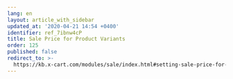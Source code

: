 ```yaml
---
lang: en
layout: article_with_sidebar
updated_at: '2020-04-21 14:54 +0400'
identifier: ref_7ibnw4cP
title: Sale Price for Product Variants
order: 125
published: false
redirect_to: >-
  https://kb.x-cart.com/modules/sale/index.html#setting-sale-price-for-product-variants
---
```


